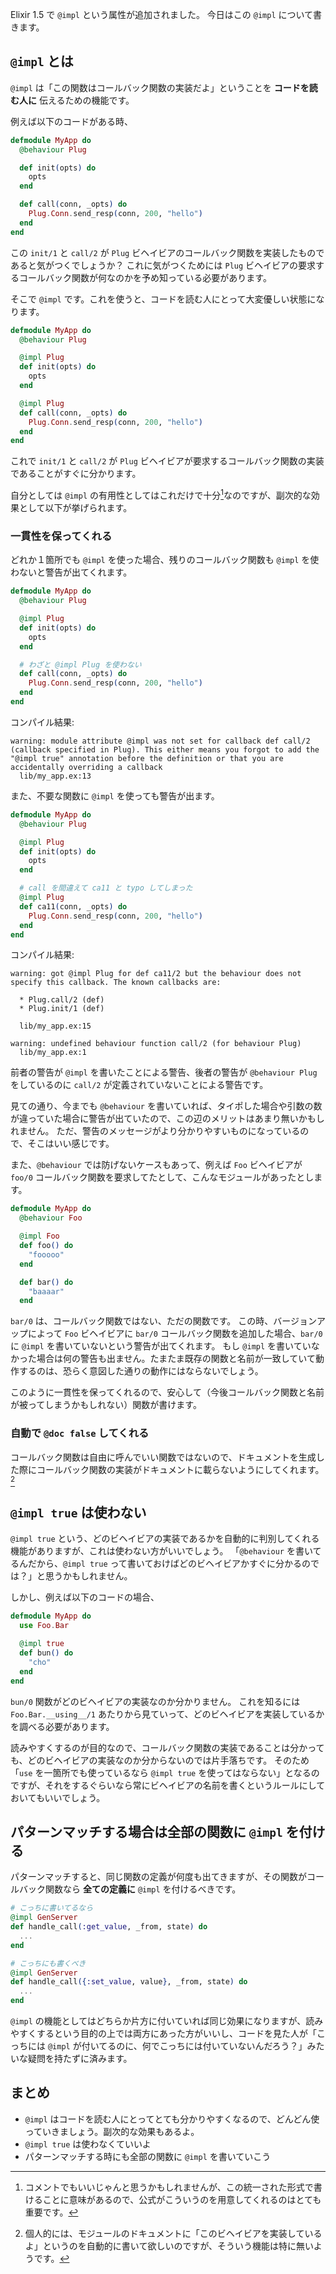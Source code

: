 Elixir 1.5 で `@impl` という属性が追加されました。
今日はこの `@impl` について書きます。

## `@impl` とは

`@impl` は「この関数はコールバック関数の実装だよ」ということを **コードを読む人に** 伝えるための機能です。

例えば以下のコードがある時、

```elixir
defmodule MyApp do
  @behaviour Plug

  def init(opts) do
    opts
  end

  def call(conn, _opts) do
    Plug.Conn.send_resp(conn, 200, "hello")
  end
end
```

この `init/1` と `call/2` が `Plug` ビヘイビアのコールバック関数を実装したものであると気がつくでしょうか？
これに気がつくためには `Plug` ビヘイビアの要求するコールバック関数が何なのかを予め知っている必要があります。

そこで `@impl` です。これを使うと、コードを読む人にとって大変優しい状態になります。

```elixir
defmodule MyApp do
  @behaviour Plug

  @impl Plug
  def init(opts) do
    opts
  end

  @impl Plug
  def call(conn, _opts) do
    Plug.Conn.send_resp(conn, 200, "hello")
  end
end
```

これで `init/1` と `call/2` が `Plug` ビヘイビアが要求するコールバック関数の実装であることがすぐに分かります。

自分としては `@impl` の有用性としてはこれだけで十分[^1]なのですが、副次的な効果として以下が挙げられます。

[^1]: コメントでもいいじゃんと思うかもしれませんが、この統一された形式で書けることに意味があるので、公式がこういうのを用意してくれるのはとても重要です。

### 一貫性を保ってくれる

どれか１箇所でも `@impl` を使った場合、残りのコールバック関数も `@impl` を使わないと警告が出てくれます。

```elixir
defmodule MyApp do
  @behaviour Plug

  @impl Plug
  def init(opts) do
    opts
  end

  # わざと @impl Plug を使わない
  def call(conn, _opts) do
    Plug.Conn.send_resp(conn, 200, "hello")
  end
end
```

コンパイル結果:

```
warning: module attribute @impl was not set for callback def call/2 (callback specified in Plug). This either means you forgot to add the "@impl true" annotation before the definition or that you are accidentally overriding a callback
  lib/my_app.ex:13
```

また、不要な関数に `@impl` を使っても警告が出ます。

```elixir
defmodule MyApp do
  @behaviour Plug

  @impl Plug
  def init(opts) do
    opts
  end

  # call を間違えて ca11 と typo してしまった
  @impl Plug
  def ca11(conn, _opts) do
    Plug.Conn.send_resp(conn, 200, "hello")
  end
end
```

コンパイル結果:

```
warning: got @impl Plug for def ca11/2 but the behaviour does not specify this callback. The known callbacks are:

  * Plug.call/2 (def)
  * Plug.init/1 (def)

  lib/my_app.ex:15

warning: undefined behaviour function call/2 (for behaviour Plug)
  lib/my_app.ex:1
```

前者の警告が `@impl` を書いたことによる警告、後者の警告が `@behaviour Plug` をしているのに `call/2` が定義されていないことによる警告です。

見ての通り、今までも `@behaviour` を書いていれば、タイポした場合や引数の数が違っていた場合に警告が出ていたので、この辺のメリットはあまり無いかもしれません。
ただ、警告のメッセージがより分かりやすいものになっているので、そこはいい感じです。

また、`@behaviour` では防げないケースもあって、例えば `Foo` ビヘイビアが `foo/0` コールバック関数を要求してたとして、こんなモジュールがあったとします。

```elixir
defmodule MyApp do
  @behaviour Foo

  @impl Foo
  def foo() do
    "fooooo"
  end

  def bar() do
    "baaaar"
  end
```

`bar/0` は、コールバック関数ではない、ただの関数です。
この時、バージョンアップによって `Foo` ビヘイビアに `bar/0` コールバック関数を追加した場合、`bar/0` に `@impl` を書いていないという警告が出てくれます。
もし `@impl` を書いていなかった場合は何の警告も出ません。たまたま既存の関数と名前が一致していて動作するのは、恐らく意図した通りの動作にはならないでしょう。

このように一貫性を保ってくれるので、安心して（今後コールバック関数と名前が被ってしまうかもしれない）関数が書けます。

### 自動で `@doc false` してくれる

コールバック関数は自由に呼んでいい関数ではないので、ドキュメントを生成した際にコールバック関数の実装がドキュメントに載らないようにしてくれます。[^2]

[^2]: 個人的には、モジュールのドキュメントに「このビヘイビアを実装しているよ」というのを自動的に書いて欲しいのですが、そういう機能は特に無いようです。

## `@impl true` は使わない

`@impl true` という、どのビヘイビアの実装であるかを自動的に判別してくれる機能がありますが、これは使わない方がいいでしょう。
「`@behaviour` を書いてるんだから、`@impl true` って書いておけばどのビヘイビアかすぐに分かるのでは？」と思うかもしれません。

しかし、例えば以下のコードの場合、

```elixir
defmodule MyApp do
  use Foo.Bar

  @impl true
  def bun() do
    "cho"
  end
end
```

`bun/0` 関数がどのビヘイビアの実装なのか分かりません。
これを知るには `Foo.Bar.__using__/1` あたりから見ていって、どのビヘイビアを実装しているかを調べる必要があります。

読みやすくするのが目的なので、コールバック関数の実装であることは分かっても、どのビヘイビアの実装なのか分からないのでは片手落ちです。
そのため「`use` を一箇所でも使っているなら `@impl true` を使ってはならない」となるのですが、それをするぐらいなら常にビヘイビアの名前を書くというルールにしておいてもいいでしょう。

## パターンマッチする場合は全部の関数に `@impl` を付ける

パターンマッチすると、同じ関数の定義が何度も出てきますが、その関数がコールバック関数なら **全ての定義に** `@impl` を付けるべきです。

```elixir
# こっちに書いてるなら
@impl GenServer
def handle_call(:get_value, _from, state) do
  ...
end

# こっちにも書くべき
@impl GenServer
def handle_call({:set_value, value}, _from, state) do
  ...
end
```

`@impl` の機能としてはどちらか片方に付いていれば同じ効果になりますが、読みやすくするという目的の上では両方にあった方がいいし、コードを見た人が「こっちには `@impl` が付いてるのに、何でこっちには付いていないんだろう？」みたいな疑問を持たずに済みます。

## まとめ

- `@impl` はコードを読む人にとってとても分かりやすくなるので、どんどん使っていきましょう。副次的な効果もあるよ。
- `@impl true` は使わなくていいよ
- パターンマッチする時にも全部の関数に `@impl` を書いていこう
